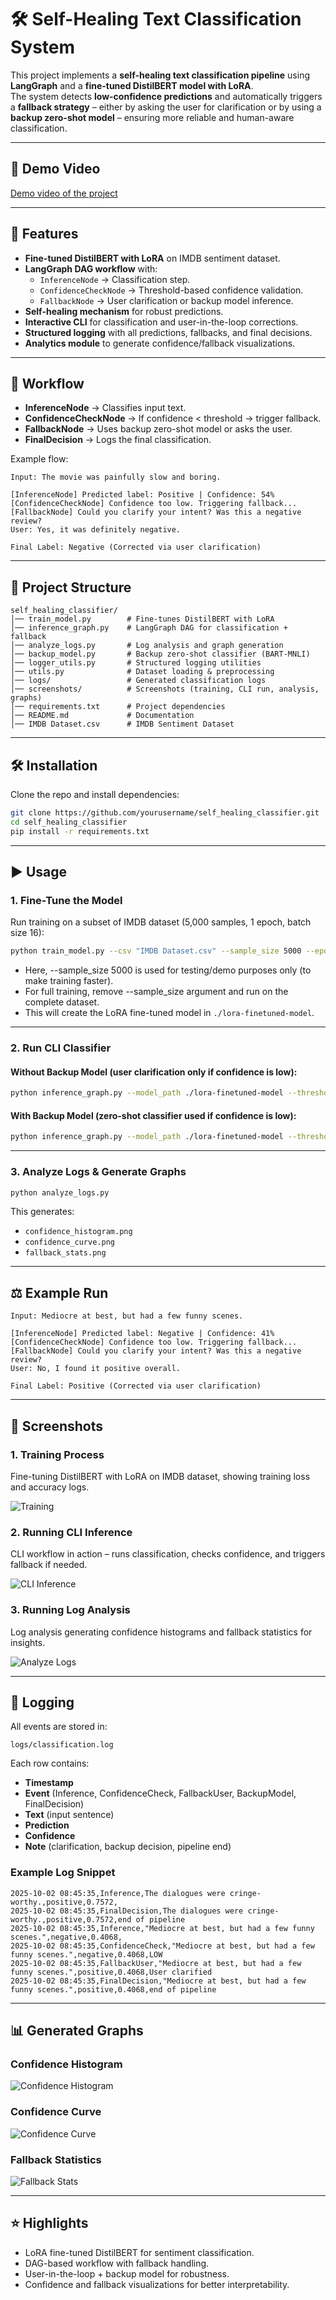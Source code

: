 # 🛠️ Self-Healing Text Classification System  

This project implements a **self-healing text classification pipeline** using **LangGraph** and a **fine-tuned DistilBERT model with LoRA**.  
The system detects **low-confidence predictions** and automatically triggers a **fallback strategy** – either by asking the user for clarification or by using a **backup zero-shot model** – ensuring more reliable and human-aware classification.  

---

## 🎥 Demo Video
[Demo video of the project](https://your-demo-link.com)  

---

## 🚀 Features
- **Fine-tuned DistilBERT with LoRA** on IMDB sentiment dataset.  
- **LangGraph DAG workflow** with:  
  - `InferenceNode` → Classification step.  
  - `ConfidenceCheckNode` → Threshold-based confidence validation.  
  - `FallbackNode` → User clarification or backup model inference.  
- **Self-healing mechanism** for robust predictions.  
- **Interactive CLI** for classification and user-in-the-loop corrections.  
- **Structured logging** with all predictions, fallbacks, and final decisions.  
- **Analytics module** to generate confidence/fallback visualizations.  

---

## 🧩 Workflow

- **InferenceNode** → Classifies input text.  
- **ConfidenceCheckNode** → If confidence < threshold → trigger fallback.  
- **FallbackNode** → Uses backup zero-shot model or asks the user.  
- **FinalDecision** → Logs the final classification.  

Example flow:

```text
Input: The movie was painfully slow and boring.

[InferenceNode] Predicted label: Positive | Confidence: 54%
[ConfidenceCheckNode] Confidence too low. Triggering fallback...
[FallbackNode] Could you clarify your intent? Was this a negative review?
User: Yes, it was definitely negative.

Final Label: Negative (Corrected via user clarification)
```

---

## 📂 Project Structure

```
self_healing_classifier/
│── train_model.py        # Fine-tunes DistilBERT with LoRA
│── inference_graph.py    # LangGraph DAG for classification + fallback
│── analyze_logs.py       # Log analysis and graph generation
│── backup_model.py       # Backup zero-shot classifier (BART-MNLI)
│── logger_utils.py       # Structured logging utilities
│── utils.py              # Dataset loading & preprocessing
│── logs/                 # Generated classification logs
│── screenshots/          # Screenshots (training, CLI run, analysis, graphs)
│── requirements.txt      # Project dependencies
│── README.md             # Documentation
│── IMDB Dataset.csv      # IMDB Sentiment Dataset
```

---

## 🛠️ Installation

Clone the repo and install dependencies:

```bash
git clone https://github.com/yourusername/self_healing_classifier.git
cd self_healing_classifier
pip install -r requirements.txt
```

---

## ▶️ Usage

### 1. Fine-Tune the Model  
Run training on a subset of IMDB dataset (5,000 samples, 1 epoch, batch size 16):  

```bash
python train_model.py --csv "IMDB Dataset.csv" --sample_size 5000 --epochs 1 --batch_size 16
```
- Here, --sample_size 5000 is used for testing/demo purposes only (to make training faster).
- For full training, remove --sample_size argument and run on the complete dataset.
- This will create the LoRA fine-tuned model in `./lora-finetuned-model`.

---

### 2. Run CLI Classifier  

#### Without Backup Model (user clarification only if confidence is low):  
```bash
python inference_graph.py --model_path ./lora-finetuned-model --threshold 0.7
```

#### With Backup Model (zero-shot classifier used if confidence is low):  
```bash
python inference_graph.py --model_path ./lora-finetuned-model --threshold 0.7 --use_backup
```

---

### 3. Analyze Logs & Generate Graphs  
```bash
python analyze_logs.py
```

This generates:  
- `confidence_histogram.png`  
- `confidence_curve.png`  
- `fallback_stats.png`  

---

## ⚖️ Example Run

```text
Input: Mediocre at best, but had a few funny scenes.

[InferenceNode] Predicted label: Negative | Confidence: 41%
[ConfidenceCheckNode] Confidence too low. Triggering fallback...
[FallbackNode] Could you clarify your intent? Was this a negative review?
User: No, I found it positive overall.

Final Label: Positive (Corrected via user clarification)
```

---

## 📸 Screenshots

### 1. Training Process  
Fine-tuning DistilBERT with LoRA on IMDB dataset, showing training loss and accuracy logs.

![Training](screenshots/1.png)

### 2. Running CLI Inference
CLI workflow in action – runs classification, checks confidence, and triggers fallback if needed.

![CLI Inference](screenshots/2.png)

### 3. Running Log Analysis  
Log analysis generating confidence histograms and fallback statistics for insights.

![Analyze Logs](screenshots/3.png)

---

## 📝 Logging

All events are stored in:  

```
logs/classification.log
```

Each row contains:  
- **Timestamp**  
- **Event** (Inference, ConfidenceCheck, FallbackUser, BackupModel, FinalDecision)  
- **Text** (input sentence)  
- **Prediction**  
- **Confidence**  
- **Note** (clarification, backup decision, pipeline end)  

### Example Log Snippet
```
2025-10-02 08:45:35,Inference,The dialogues were cringe-worthy.,positive,0.7572,
2025-10-02 08:45:35,FinalDecision,The dialogues were cringe-worthy.,positive,0.7572,end of pipeline
2025-10-02 08:45:35,Inference,"Mediocre at best, but had a few funny scenes.",negative,0.4068,
2025-10-02 08:45:35,ConfidenceCheck,"Mediocre at best, but had a few funny scenes.",negative,0.4068,LOW
2025-10-02 08:45:35,FallbackUser,"Mediocre at best, but had a few funny scenes.",positive,0.4068,User clarified
2025-10-02 08:45:35,FinalDecision,"Mediocre at best, but had a few funny scenes.",positive,0.4068,end of pipeline
```
---

## 📊 Generated Graphs

### Confidence Histogram  
![Confidence Histogram](screenshots/confidence_histogram.png)

### Confidence Curve  
![Confidence Curve](screenshots/confidence_curve.png)

### Fallback Statistics  
![Fallback Stats](screenshots/fallback_stats.png)

---

## ⭐ Highlights

- LoRA fine-tuned DistilBERT for sentiment classification.  
- DAG-based workflow with fallback handling.  
- User-in-the-loop + backup model for robustness.  
- Confidence and fallback visualizations for better interpretability.  
